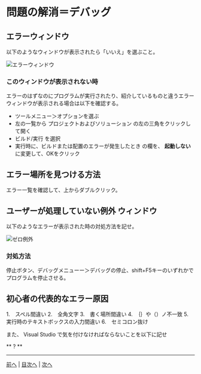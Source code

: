 # 問題の解消＝デバッグ

## エラーウィンドウ
以下のようなウィンドウが表示されたら「いいえ」を選ぶこと。

![エラーウィンドウ](imgs/0300.png)

### このウィンドウが表示されない時
エラーのはずなのにプログラムが実行されたり、紹介しているものと違うエラーウィンドウが表示される場合は以下を確認する。

- ツールメニュー＞オプションを選ぶ
- 左の一覧から プロジェクトおよびソリューション の左の三角をクリックして開く
- ビルド/実行 を選択
- 実行時に、ビルドまたは配置のエラーが発生したとき の欄を、 **起動しない** に変更して、OKをクリック


## エラー場所を見つける方法

エラー一覧を確認して、上からダブルクリック。

## ユーザーが処理していない例外 ウィンドウ
以下のようなエラーが表示された時の対処方法を記せ。

![ゼロ例外](imgs/0301.png)

### 対処方法

停止ボタン、デバッグメニューー＞デバッグの停止、shift+F5キーのいずれかでプログラムを停止させる。

## 初心者の代表的なエラー原因
1.　スペル間違い
2.　全角文字
3.　書く場所間違い
4.　｛｝や（）ノ不一致
5.　実行時のテキストボックスの入力間違い
6.　セミコロン抜け

また、 Visual Studio で気を付けなければならないことを以下に記せ

** ? **

---

[前へ](README.md#%E3%83%97%E3%83%AD%E3%82%B0%E3%83%A9%E3%83%9F%E3%83%B3%E3%82%B0%E3%81%AE%E8%82%9D) | [目次へ](README.md#%E7%9B%AE%E6%AC%A1) | [次へ](04.md)
